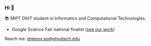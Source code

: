 ### Hi 👋

📚 MIPT DIHT student in Informatics and Computational Technologies.

- Google Science Fair national finalist (<a href="https://github.com/AlexRoar/alexroar/blob/main/assets/Future%20of%20aviation-digital%20twin%20and%20prediction%20technologies_Google%20Science%20Fair.pdf">see our work</a>)

Reach me: <a href="mailto:dremov.ao@phystech.edu">dremov.ao@phystech.edu</a>
